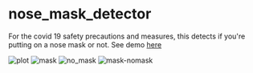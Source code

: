 # nose_mask_detector
For the covid 19 safety precautions and measures, this detects if you're putting on a nose mask or not. See demo [here](https://austine316.github.io/nose-mask-detector/
)

![plot](https://user-images.githubusercontent.com/77448406/145830542-6d2b7615-5a37-494c-87d5-0bacee0fb33b.png)
![mask](https://user-images.githubusercontent.com/77448406/145830413-3c4b96a4-acee-46c6-ad74-7f81454c2184.png)
![no_mask](https://user-images.githubusercontent.com/77448406/145830465-8cbf4538-b1cc-4fe0-b62c-84494c6c50cf.png)
![mask-nomask](https://user-images.githubusercontent.com/77448406/145831053-976786f1-7813-4e97-b95c-0ff6fcd32e23.png)

